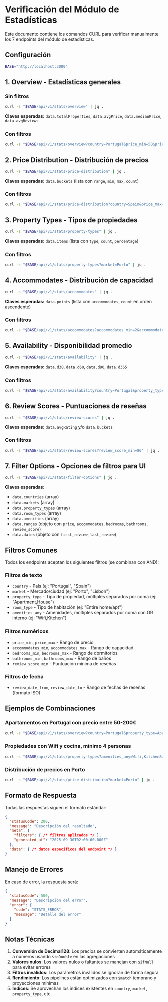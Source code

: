 # Verificación del Módulo de Estadísticas

Este documento contiene los comandos CURL para verificar manualmente los 7 endpoints del módulo de estadísticas.

## Configuración

```bash
BASE="http://localhost:3000"
```

## 1. Overview - Estadísticas generales

### Sin filtros
```bash
curl -s "$BASE/api/v1/stats/overview" | jq .
```

**Claves esperadas:** `data.totalProperties`, `data.avgPrice`, `data.medianPrice`, `data.avgReviews`

### Con filtros
```bash
curl -s "$BASE/api/v1/stats/overview?country=Portugal&price_min=50&price_max=300&amenities_any=Wifi,Kitchen" | jq .
```

## 2. Price Distribution - Distribución de precios

```bash
curl -s "$BASE/api/v1/stats/price-distribution" | jq .
```

**Claves esperadas:** `data.buckets` (lista con `range`, `min`, `max`, `count`)

### Con filtros
```bash
curl -s "$BASE/api/v1/stats/price-distribution?country=Spain&price_max=500" | jq .
```

## 3. Property Types - Tipos de propiedades

```bash
curl -s "$BASE/api/v1/stats/property-types" | jq .
```

**Claves esperadas:** `data.items` (lista con `type`, `count`, `percentage`)

### Con filtros
```bash
curl -s "$BASE/api/v1/stats/property-types?market=Porto" | jq .
```

## 4. Accommodates - Distribución de capacidad

```bash
curl -s "$BASE/api/v1/stats/accommodates" | jq .
```

**Claves esperadas:** `data.points` (lista con `accommodates`, `count` en orden ascendente)

### Con filtros
```bash
curl -s "$BASE/api/v1/stats/accommodates?accommodates_min=2&accommodates_max=10" | jq .
```

## 5. Availability - Disponibilidad promedio

```bash
curl -s "$BASE/api/v1/stats/availability" | jq .
```

**Claves esperadas:** `data.d30`, `data.d60`, `data.d90`, `data.d365`

### Con filtros
```bash
curl -s "$BASE/api/v1/stats/availability?country=Portugal&property_type=Apartment" | jq .
```

## 6. Review Scores - Puntuaciones de reseñas

```bash
curl -s "$BASE/api/v1/stats/review-scores" | jq .
```

**Claves esperadas:** `data.avgRating` y/o `data.buckets`

### Con filtros
```bash
curl -s "$BASE/api/v1/stats/review-scores?review_score_min=80" | jq .
```

## 7. Filter Options - Opciones de filtros para UI

```bash
curl -s "$BASE/api/v1/stats/filter-options" | jq .
```

**Claves esperadas:**
- `data.countries` (array)
- `data.markets` (array)
- `data.property_types` (array)
- `data.room_types` (array)
- `data.amenities` (array)
- `data.ranges` (objeto con `price`, `accommodates`, `bedrooms`, `bathrooms`, `review_score`)
- `data.dates` (objeto con `first_review`, `last_review`)

## Filtros Comunes

Todos los endpoints aceptan los siguientes filtros (se combinan con AND):

### Filtros de texto
- `country` - País (ej: "Portugal", "Spain")
- `market` - Mercado/ciudad (ej: "Porto", "Lisbon")
- `property_type` - Tipo de propiedad, múltiples separados por coma (ej: "Apartment,House")
- `room_type` - Tipo de habitación (ej: "Entire home/apt")
- `amenities_any` - Amenidades, múltiples separados por coma con OR interno (ej: "Wifi,Kitchen")

### Filtros numéricos
- `price_min`, `price_max` - Rango de precio
- `accommodates_min`, `accommodates_max` - Rango de capacidad
- `bedrooms_min`, `bedrooms_max` - Rango de dormitorios
- `bathrooms_min`, `bathrooms_max` - Rango de baños
- `review_score_min` - Puntuación mínima de reseñas

### Filtros de fecha
- `review_date_from`, `review_date_to` - Rango de fechas de reseñas (formato ISO)

## Ejemplos de Combinaciones

### Apartamentos en Portugal con precio entre 50-200€
```bash
curl -s "$BASE/api/v1/stats/overview?country=Portugal&property_type=Apartment&price_min=50&price_max=200" | jq .
```

### Propiedades con Wifi y cocina, mínimo 4 personas
```bash
curl -s "$BASE/api/v1/stats/property-types?amenities_any=Wifi,Kitchen&accommodates_min=4" | jq .
```

### Distribución de precios en Porto
```bash
curl -s "$BASE/api/v1/stats/price-distribution?market=Porto" | jq .
```

## Formato de Respuesta

Todas las respuestas siguen el formato estándar:

```json
{
  "statusCode": 200,
  "message": "Descripción del resultado",
  "meta": {
    "filters": { /* filtros aplicados */ },
    "generated_at": "2025-09-30T02:00:00.000Z"
  },
  "data": { /* datos específicos del endpoint */ }
}
```

## Manejo de Errores

En caso de error, la respuesta será:

```json
{
  "statusCode": 500,
  "message": "Descripción del error",
  "error": {
    "code": "STATS_ERROR",
    "message": "Detalle del error"
  }
}
```

## Notas Técnicas

1. **Conversión de Decimal128**: Los precios se convierten automáticamente a números usando `$toDouble` en las agregaciones
2. **Valores nulos**: Los valores nulos o faltantes se manejan con `$ifNull` para evitar errores
3. **Filtros inválidos**: Los parámetros inválidos se ignoran de forma segura
4. **Rendimiento**: Los pipelines están optimizados con `$match` temprano y proyecciones mínimas
5. **Índices**: Se aprovechan los índices existentes en `country`, `market`, `property_type`, etc.
